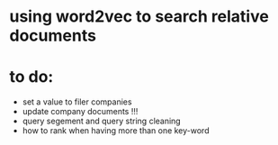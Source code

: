 # using word2vec to search relative documents


# to do:
- set a value to filer companies
- update company documents !!!
- query segement and query string cleaning
- how to rank when having more than one key-word